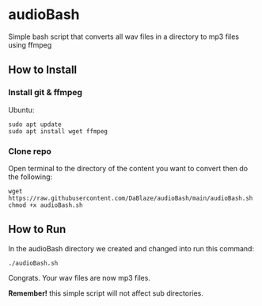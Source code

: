 # audioBash

Simple bash script that converts all wav files in a directory to mp3 files using ffmpeg

## How to Install

### Install git & ffmpeg

Ubuntu:

```
sudo apt update
sudo apt install wget ffmpeg
```

### Clone repo

Open terminal to the directory of the content you want to convert then do the following:

```
wget https://raw.githubusercontent.com/DaBlaze/audioBash/main/audioBash.sh
chmod +x audioBash.sh
```

## How to Run

In the audioBash directory we created and changed into run this command:

```
./audioBash.sh
```

Congrats. Your wav files are now mp3 files.


**Remember!** this simple script will not affect sub directories.
